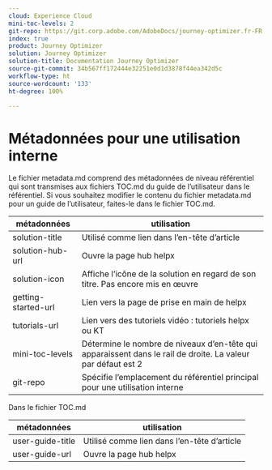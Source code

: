 ```yaml
---
cloud: Experience Cloud
mini-toc-levels: 2
git-repo: https://git.corp.adobe.com/AdobeDocs/journey-optimizer.fr-FR
index: true
product: Journey Optimizer
solution: Journey Optimizer
solution-title: Documentation Journey Optimizer
source-git-commit: 34b567ff172444e32251e0d1d3878f44ea342d5c
workflow-type: ht
source-wordcount: '133'
ht-degree: 100%

---
```



# Métadonnées pour une utilisation interne

Le fichier metadata.md comprend des métadonnées de niveau référentiel qui sont transmises aux fichiers TOC.md du guide de l’utilisateur dans le référentiel. Si vous souhaitez modifier le contenu du fichier metadata.md pour un guide de l’utilisateur, faites-le dans le fichier TOC.md.

| métadonnées | utilisation |
|--- |--- |
| solution-title | Utilisé comme lien dans l’en-tête d’article |
| solution-hub-url | Ouvre la page hub helpx |
| solution-icon | Affiche l’icône de la solution en regard de son titre. Pas encore mis en œuvre |
| getting-started-url | Lien vers la page de prise en main de helpx |
| tutorials-url | Lien vers des tutoriels vidéo : tutoriels helpx ou KT |
| mini-toc-levels | Détermine le nombre de niveaux d’en-tête qui apparaissent dans le rail de droite. La valeur par défaut est 2 |
| git-repo | Spécifie l’emplacement du référentiel principal pour une utilisation interne |

Dans le fichier TOC.md

| métadonnées | utilisation |
|--- |--- |
| user-guide-title | Utilisé comme lien dans l’en-tête d’article |
| user-guide-url | Ouvre la page hub helpx |
